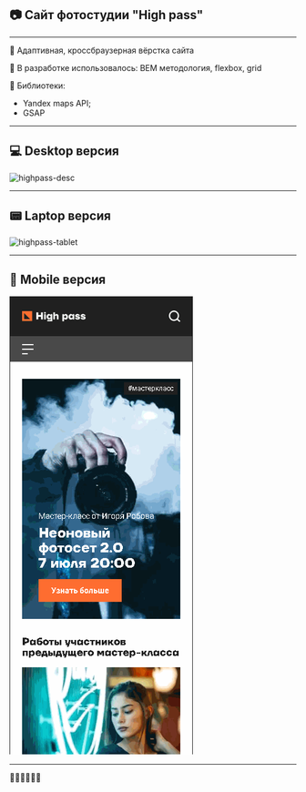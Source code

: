 ## :camera: Сайт фотостудии "High pass"
---

:small_orange_diamond: Адаптивная, кроссбраузерная вёрстка сайта    

:small_orange_diamond: В разработке использовалось: BEM методология, flexbox, grid

:small_orange_diamond: Библиотеки:

  - Yandex maps API;
  - GSAP

---

## :computer: Desktop версия
![highpass-desc](https://github.com/horonzhin/high_pass/blob/master/img/highpass-desc.gif)

---

## :pager: Laptop версия
![highpass-tablet](https://github.com/horonzhin/high_pass/blob/master/img/highpass-tablet.gif)

---

## :iphone: Mobile версия
![highpass-mobile](https://github.com/horonzhin/high_pass/blob/master/img/highpass-mobile.gif)   

---

:beers::beers::beers::beers::beers::beers:
